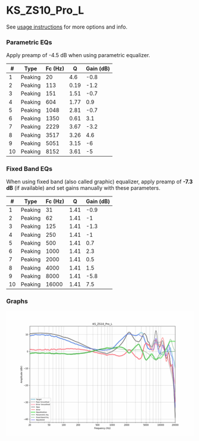 # KS_ZS10_Pro_L
See [usage instructions](https://github.com/jaakkopasanen/AutoEq#usage) for more options and info.

### Parametric EQs
Apply preamp of -4.5 dB when using parametric equalizer.

|   # | Type    |   Fc (Hz) |    Q |   Gain (dB) |
|-----|---------|-----------|------|-------------|
|   1 | Peaking |        20 | 4.6  |        -0.8 |
|   2 | Peaking |       113 | 0.19 |        -1.2 |
|   3 | Peaking |       151 | 1.51 |        -0.7 |
|   4 | Peaking |       604 | 1.77 |         0.9 |
|   5 | Peaking |      1048 | 2.81 |        -0.7 |
|   6 | Peaking |      1350 | 0.61 |         3.1 |
|   7 | Peaking |      2229 | 3.67 |        -3.2 |
|   8 | Peaking |      3517 | 3.26 |         4.6 |
|   9 | Peaking |      5051 | 3.15 |        -6   |
|  10 | Peaking |      8152 | 3.61 |        -5   |

### Fixed Band EQs
When using fixed band (also called graphic) equalizer, apply preamp of **-7.3 dB** (if available) and set gains manually with these parameters.

|   # | Type    |   Fc (Hz) |    Q |   Gain (dB) |
|-----|---------|-----------|------|-------------|
|   1 | Peaking |        31 | 1.41 |        -0.9 |
|   2 | Peaking |        62 | 1.41 |        -1   |
|   3 | Peaking |       125 | 1.41 |        -1.3 |
|   4 | Peaking |       250 | 1.41 |        -1   |
|   5 | Peaking |       500 | 1.41 |         0.7 |
|   6 | Peaking |      1000 | 1.41 |         2.3 |
|   7 | Peaking |      2000 | 1.41 |         0.5 |
|   8 | Peaking |      4000 | 1.41 |         1.5 |
|   9 | Peaking |      8000 | 1.41 |        -5.8 |
|  10 | Peaking |     16000 | 1.41 |         7.5 |

### Graphs
![](./KS_ZS10_Pro_L.png)
